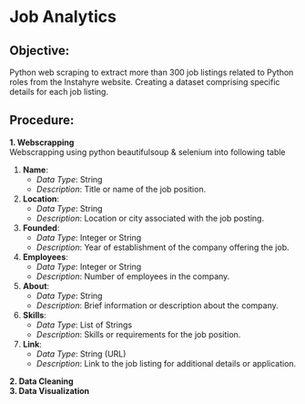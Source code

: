 # Job Analytics

## **Objective:**
Python web scraping to extract more than 300 job listings related to Python roles from the Instahyre website.
Creating a dataset comprising specific details for each job listing.

## **Procedure:**
**1. Webscrapping**<br/>
Webscrapping using python beautifulsoup & selenium into following table <br/>
1. **Name**:
    - *Data Type*: String
    - *Description*: Title or name of the job position.
2. **Location**:
    - *Data Type*: String
    - *Description*: Location or city associated with the job posting.
3. **Founded**:
    - *Data Type*: Integer or String
    - *Description*: Year of establishment of the company offering the job.
4. **Employees**:
    - *Data Type*: Integer or String
    - *Description*: Number of employees in the company.
5. **About**:
    - *Data Type*: String
    - *Description*: Brief information or description about the company.
6. **Skills**:
    - *Data Type*: List of Strings
    - *Description*: Skills or requirements for the job position.
7. **Link**:
    - *Data Type*: String (URL)
    - *Description*: Link to the job listing for additional details or application.
      
**2. Data Cleaning** <br/>
**3. Data Visualization** <br/>
